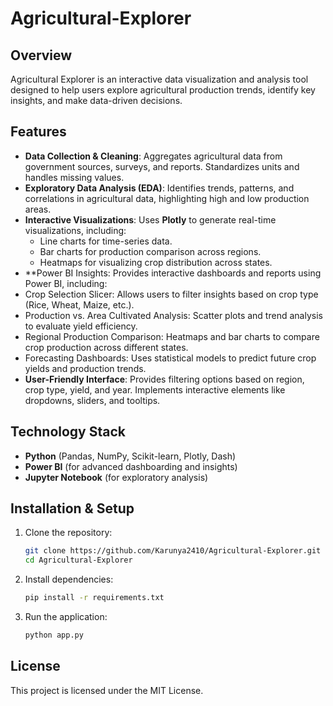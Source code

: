 # Agricultural-Explorer


## Overview
Agricultural Explorer is an interactive data visualization and analysis tool designed to help users explore agricultural production trends, identify key insights, and make data-driven decisions.
## Features
- **Data Collection & Cleaning**: Aggregates agricultural data from government sources, surveys, and reports. Standardizes units  and handles missing values.
- **Exploratory Data Analysis (EDA)**: Identifies trends, patterns, and correlations in agricultural data, highlighting high and low production areas.
- **Interactive Visualizations**: Uses **Plotly** to generate real-time visualizations, including:
  - Line charts for time-series data.
  - Bar charts for production comparison across regions.
  - Heatmaps for visualizing crop distribution across states.
- **Power BI Insights: Provides interactive dashboards and reports using Power BI, including:
- Crop Selection Slicer: Allows users to filter insights based on crop type (Rice, Wheat, Maize, etc.).
- Production vs. Area Cultivated Analysis: Scatter plots and trend analysis to evaluate yield efficiency.
- Regional Production Comparison: Heatmaps and bar charts to compare crop production across different states.
- Forecasting Dashboards: Uses statistical models to predict future crop yields and production trends.
- **User-Friendly Interface**: Provides filtering options based on region, crop type, yield, and year. Implements interactive elements like dropdowns, sliders, and tooltips.

## Technology Stack
- **Python** (Pandas, NumPy, Scikit-learn, Plotly, Dash)
- **Power BI** (for advanced dashboarding and insights)
- **Jupyter Notebook** (for exploratory analysis)


## Installation & Setup
1. Clone the repository:
   ```sh
   git clone https://github.com/Karunya2410/Agricultural-Explorer.git
   cd Agricultural-Explorer
   ```
2. Install dependencies:
   ```sh
   pip install -r requirements.txt
   ```
3. Run the application:
   ```sh
   python app.py
   ```


## License
This project is licensed under the MIT License.



